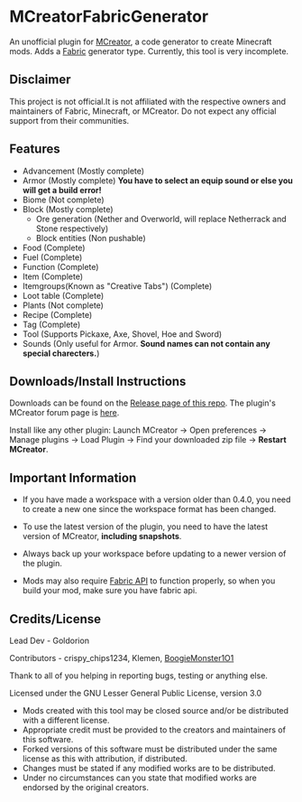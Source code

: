 # MCreatorFabricGenerator
An unofficial plugin for [MCreator](https://mcreator.net/), a code generator to create Minecraft mods. Adds a [Fabric](https://fabricmc.net/) generator type. Currently, this tool is very incomplete.

## Disclaimer
This project is not official.It is not affiliated with the respective owners and maintainers of Fabric, Minecraft, or MCreator. Do not expect any official support from their communities.

## Features
* Advancement (Mostly complete)
* Armor (Mostly complete) **You have to select an equip sound or else you will get a build error!**
* Biome (Not complete)
* Block (Mostly complete)
  - Ore generation (Nether and Overworld, will replace Netherrack and Stone respectively)
  - Block entities (Non pushable)
* Food (Complete)
* Fuel (Complete)
* Function (Complete)
* Item (Complete)
* Itemgroups(Known as "Creative Tabs") (Complete)
* Loot table (Complete)
* Plants (Not complete)
* Recipe (Complete)
* Tag (Complete)
* Tool (Supports Pickaxe, Axe, Shovel, Hoe and Sword)
* Sounds (Only useful for Armor. **Sound names can not contain any special charecters.**)

## Downloads/Install Instructions
Downloads can be found on the [Release page of this repo](https://github.com/Goldorion/MCreatorFabricGenerator/releases).
The plugin's MCreator forum page is [here](https://mcreator.net/forum/60201/fabric-generator-plugin).

Install like any other plugin: Launch MCreator -> Open preferences -> Manage plugins -> Load Plugin -> Find your downloaded zip file -> **Restart MCreator**.

## Important Information
- If you have made a workspace with a version older than 0.4.0, you need to create a new one since the workspace format has been changed.

- To use the latest version of the plugin, you need to have the latest version of MCreator, **including snapshots**.

- Always back up your workspace before updating to a newer version of the plugin.

- Mods may also require [Fabric API](https://www.curseforge.com/minecraft/mc-mods/fabric-api) to function properly, so when you build your mod, make sure you have fabric api.

## Credits/License

Lead Dev - Goldorion

Contributors - crispy_chips1234, Klemen, [BoogieMonster1O1](https://github.com/BoogieMonster1O1)

Thank to all of you helping in reporting bugs, testing or anything else.

Licensed under the GNU Lesser General Public License, version 3.0  
* Mods created with this tool may be closed source and/or be distributed with a different license.
* Appropriate credit must be provided to the creators and maintainers of this software.
* Forked versions of this software must be distributed under the same license as this with attribution, if distributed.
* Changes must be stated if any modified works are to be distributed.
* Under no circumstances can you state that modified works are endorsed by the original creators.
